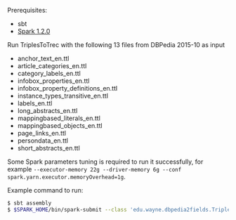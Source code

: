 Prerequisites:
* sbt
* [Spark 1.2.0](https://archive.apache.org/dist/spark/spark-1.2.0/spark-1.2.0-bin-hadoop2.4.tgz)

Run TriplesToTrec with the following 13 files from DBPedia 2015-10 as input

* anchor_text_en.ttl
* article_categories_en.ttl
* category_labels_en.ttl
* infobox_properties_en.ttl
* infobox_property_definitions_en.ttl
* instance_types_transitive_en.ttl
* labels_en.ttl
* long_abstracts_en.ttl
* mappingbased_literals_en.ttl
* mappingbased_objects_en.ttl
* page_links_en.ttl
* persondata_en.ttl
* short_abstracts_en.ttl

Some Spark parameters tuning is required to run it successfully, for example `--executor-memory 22g --driver-memory 6g --conf spark.yarn.executor.memoryOverhead=1g`.

Example command to run:
```bash
$ sbt assembly
$ $SPARK_HOME/bin/spark-submit --class 'edu.wayne.dbpedia2fields.TriplesToTrec' --master 'local[*]' --executor-memory 22g --driver-memory 6g --conf spark.yarn.executor.memoryOverhead=1g target/scala-2.10/dbpedia2fields-assembly-1.0.jar 'dbpedia-2015-10-subset/*.ttl' triples-to-trec
```
